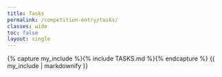 ```yaml
---
title: Tasks
permalink: /competition-entry/tasks/
classes: wide
toc: false
layout: single
---
```

<script src="https://cdn.mathjax.org/mathjax/latest/MathJax.js?config=TeX-AMS-MML_HTMLorMML" type="text/javascript"></script>

{% capture my_include %}{% include TASKS.md %}{% endcapture %}
{{ my_include | markdownify }}
